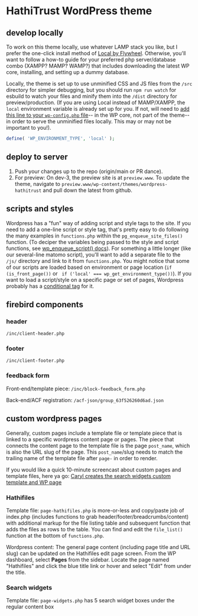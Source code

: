 # HathiTrust WordPress theme

## develop locally

To work on this theme locally, use whatever LAMP stack you like, but I prefer the one-click install method of [Local by Flywheel](https://localwp.com/). Otherwise, you'll want to follow a how-to guide for your preferred php server/database combo (XAMPP? MAMP? WAMP?) that includes downloading the latest WP core, installing, and setting up a dummy database.

Locally, the theme is set up to use unminified CSS and JS files from the `/src` directory for simpler debugging, but you should run `npm run watch` for esbuild to watch your files and minify them into the `/dist` directory for preview/production. (If you are using Local instead of MAMP/XAMPP, the `local` environment variable is already set up for you. If not, will need to [add this line to your `wp-config.php` file](https://developer.wordpress.org/apis/wp-config-php/#wp-environment-type)-- in the WP core, not part of the theme-- in order to serve the unminified files locally. This may or may not be important to you!).

```php
define( 'WP_ENVIRONMENT_TYPE', 'local' );
```

## deploy to server
1. Push your changes up to the repo (origin/main or PR dance).
1. For preview: On dev-3, the preview site is at `preview.www`. To update the theme, navigate to `preview.www/wp-content/themes/wordpress-hathitrust` and pull down the latest from github. 

## scripts and styles

Wordpress has a "fun" way of adding script and style tags to the site. If you need to add a one-line script or style tag, that's pretty easy to do following the many examples in `functions.php` within the `pg_enqueue_site_files()` function. (To deciper the variables being passed to the style and script functions, see [wp_enqueue_script() docs](https://developer.wordpress.org/reference/functions/wp_enqueue_script/)). For something a little longer (like our several-line matomo script), you'll want to add a separate file to the `/js/` directory and link to it from `functions.php`. You might notice that some of our scripts are loaded based on environment or page location (`if (is_front_page())` or ` if ('local' === wp_get_environment_type())`). If you want to load a script/style on a specific page or set of pages, Wordpress probably has a [conditional tag](https://codex.wordpress.org/Conditional_Tags) for it.

## firebird components

### header

`/inc/client-header.php`

### footer

`/inc/client-footer.php`

### feedback form

Front-end/template piece: `/inc/block-feedback_form.php`

Back-end/ACF registration: `/acf-json/group_63f526260d6ad.json`

## custom wordpress pages

Generally, custom pages include a template file or template piece that is linked to a specific wordpress content page or pages. The piece that connects the content page to the template file is the page `post_name`, which is also the URL slug of the page. This `post_name`/slug needs to match the trailing name of the template file after `page-` in order to render.

If you would like a quick 10-minute screencast about custom pages and template files, here ya go: [Caryl creates the search widgets custom template and WP page](https://www.loom.com/share/ca81472dc14e4597adfa6f7feb482ec0)

### Hathifiles

Template file: `page-hathifiles.php` is more-or-less and copy/paste job of index.php (includes functions to grab header/footer/breadcrumbs/content) with additional markup for the file listing table and subsequent function that adds the files as rows to the table. You can find and edit the `file_list()` function at the bottom of `functions.php`.

Wordpress content: The general page content (including page title and URL slug) can be updated on the Hathifiles edit page screen. From the WP dashboard, select **Pages** from the sidebar. Locate the page named "Hathifiles" and click the blue title link or hover and select "Edit" from under the title.

### Search widgets

Template file: `page-widgets.php` has 5 search widget boxes under the regular content box

